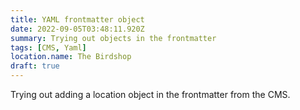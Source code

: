 ```yaml
---
title: YAML frontmatter object
date: 2022-09-05T03:48:11.920Z
summary: Trying out objects in the frontmatter
tags: [CMS, Yaml]
location.name: The Birdshop
draft: true
---
```



Trying out adding a location object in the frontmatter from the CMS.
